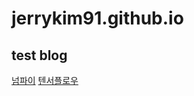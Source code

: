 # jerrykim91.github.io
test blog
---
[넘파이](http://aikorea.org/cs231n/python-numpy-tutorial/)
[텐서플로우](https://tensorflowkorea.gitbooks.io/tensorflow-kr/content/g3doc/api_docs/python/constant_op.html)
